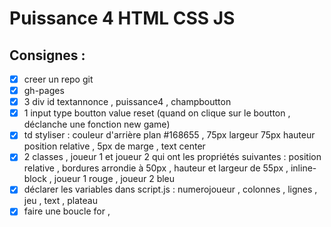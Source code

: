 # Puissance 4 HTML CSS JS

## Consignes :

- [x] creer un repo git
- [x] gh-pages
- [x] 3 div id textannonce , puissance4 , champboutton
- [x] 1 input type boutton value reset (quand on clique sur le boutton , déclanche 
une fonction new game)
- [x] td styliser : couleur d'arrière plan #168655 , 75px largeur 75px hauteur
position relative , 5px de marge , text center
- [x] 2 classes , joueur 1 et joueur 2 qui ont les propriétés suivantes : position relative , bordures arrondie à 50px , hauteur et largeur de 55px , inline-block , joueur 1 rouge , joueur 2 bleu
- [x] déclarer les variables dans script.js : numerojoueur , colonnes , lignes , jeu , text , plateau
- [x] faire une boucle for , 